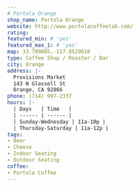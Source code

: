 ```yaml
---
# Portola Orange
shop_name: Portola Orange
website: http://www.portolacoffeelab.com/
rating:
featured_min: # 'yes'
featured_max_1: # 'yes'
map: 33.789085,-117.8529618
type: Coffee Shop / Roaster / Bar
city: Orange
address: |-
  Provisions Market
  143 N Glassell St
  Orange, CA 92866
phone: (714) 997-2337
hours: |-
  | Days   | Time   |
  | ------ | ------ |
  | Sunday-Wednesday | 11a-10p |
  | Thursday-Saturday | 11a-12p |
tags:
- Beer
- Cheese
- Indoor Seating
- Outdoor Seating
coffee:
- Portola Coffee
---
```

